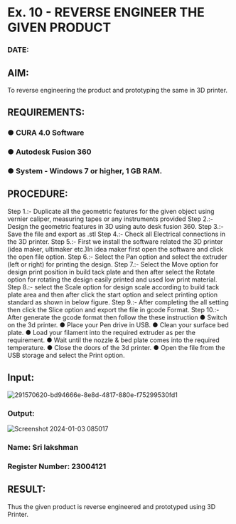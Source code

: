 # Ex. 10 - REVERSE ENGINEER THE GIVEN PRODUCT

### DATE: 
## AIM: 
To reverse engineering the product and prototyping the same in 3D printer.

## REQUIREMENTS:
### ●	CURA 4.0 Software
### ●	 Autodesk Fusion 360
### ●	 System - Windows 7 or higher, 1 GB RAM.

## PROCEDURE:
Step 1.:- Duplicate all the geometric features for the given object using vernier caliper, measuring tapes or any instruments provided
Step 2.:- Design the geometric features in 3D using auto desk fusion 360.
Step 3.:- Save the file and export as .stl
Step 4.:- Check all Electrical connections in the 3D printer.
Step 5.:- First we install the software related the 3D printer (idea maker, ultimaker etc.)In idea maker first open the software and click the open file option.
Step 6.:- Select the Pan option and select the extruder (left or right) for printing the design.
Step 7.:- Select the Move option for design print position in build tack plate and then after select the Rotate option for rotating the design easily printed and used low print material.
Step 8.:- select the Scale option for design scale according to build tack plate area and then after click the start option and select printing option standard as shown in below figure.
Step 9.:- After completing the all setting then click the Slice option and export the file in gcode Format.
Step 10.:- After generate the gcode format then follow the these instruction 
  ●	Switch on the 3d printer.
  ●	Place your Pen drive in USB.
  ●	Clean your surface bed plate.
  ●	Load your filament into the required extruder as per the requirement.
  ●	Wait until the nozzle & bed plate comes into the required temperature.
  ●	Close the doors of the 3d printer.
  ●	Open the file from the USB storage and select the Print option.

## Input:
![291570620-bd94666e-8e8d-4817-880e-f75299530fd1](https://github.com/HarrishVenkat/Ex.-10---REVERSE-ENGINEER-THE-GIVEN-PRODUCT/assets/144979588/7b07fc08-d220-4398-95ca-a9ee91b1ee99)

### Output:
![Screenshot 2024-01-03 085017](https://github.com/Lakshmansro/Ex.-10---REVERSE-ENGINEER-THE-GIVEN-PRODUCT/assets/139961914/c57c35e7-b919-476b-b096-8aad81a99234)

### Name: Sri lakshman
### Register Number: 23004121

## RESULT:
Thus the given product is reverse engineered and prototyped using 3D Printer.

